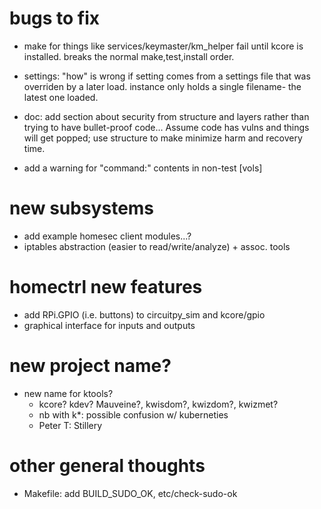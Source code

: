 
# bugs to fix

  - make for things like services/keymaster/km_helper fail until
    kcore is installed.  breaks the normal make,test,install order.
  - settings: "how" is wrong if setting comes from a settings file that was overriden by a
    later load.  instance only holds a single filename- the latest one loaded.

  - doc: add section about security from structure and layers rather than trying
    to have bullet-proof code...  Assume code has vulns and things will get popped;
    use structure to make minimize harm and recovery time.

  - add a warning for "command:" contents in non-test [vols]

# new subsystems

  - add example homesec client modules...?
  - iptables abstraction (easier to read/write/analyze) + assoc. tools

# homectrl new features

  - add RPi.GPIO (i.e. buttons) to circuitpy_sim and kcore/gpio
  - graphical interface for inputs and outputs

# new project name?

  - new name for ktools?
    - kcore?  kdev?  Mauveine?, kwisdom?, kwizdom?, kwizmet?
    - nb with k*: possible confusion w/ kuberneties
    - Peter T: Stillery

# other general thoughts

  - Makefile: add BUILD_SUDO_OK, etc/check-sudo-ok
